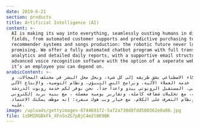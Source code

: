 ```yaml
---
date: 2019-6-21
section: products
title: Artificial Intelligence (AI)
content: >-
  AI is making its way into everything, seamlessly ousting humans in different
  fields, from automated customer supports and predictive purchasing to
  recommender systems and songs production: the robotic future never looked more
  promising. We offer a fully automated chatbot program with full transparent
  analytics and detailed daily reports, with a supportive email structure and an
  advanced voice recognition software with the option of a seperate webhook:
  it’s an employee you can depend on.
arabicContent: >-
  الذكاء الاصطناعي يشق طريقه إلى كل شيء، ويحل محل البشر في مختلف المجالات، و
  منها: خدمة العملاء الآلية، وبرامج النص التنبؤي، ونظام التوصية، والإنتاج الآلي
  للأغاني. المستقبل الروبوتي يبدو واعداً جداً. نحن نوفر لكم خدمة روبوت الدردشة
  التفاعلية، مع تحليلات شفافة كاملة، وتقارير يومية مفصلة ، مع بنية بريد إلكتروني
  داعمة، ونظام التعرف على الكلام، مع خيار ويب هوك منفرد: إنه موظف يمكنك الاعتماد
  عليه.
image: /uploads/gettyimages-874469172-5a72a730d8fdd500362e0a86.jpg
file: 1zDMIRGBkFk_XFnSnZG7pBjC4m2l8K9BK
---
```


